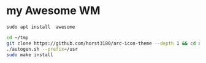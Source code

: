 #  my Awesome  WM


`sudo apt install  awesome`



```bash
cd ~/tmp
git clone https://github.com/horst3180/arc-icon-theme --depth 1 && cd arc-icon-theme
./autogen.sh --prefix=/usr
sudo make install

```
